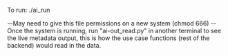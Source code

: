 To run: ./ai_run 

--May need to give this file permissions on a new system (chmod 666)
--Once the system is running, run "ai-out_read.py" in another terminal to see the live metadata output, this is how the use case functions (rest of the backend) would read in the data.

